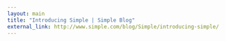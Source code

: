 ```yaml
---
layout: main
title: "Introducing Simple | Simple Blog"
external_link: http://www.simple.com/blog/Simple/introducing-simple/
---
```



